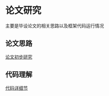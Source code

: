 # 论文研究

主要是毕设论文的相关思路以及框架代码运行情况

## 论文思路
[论文初步研究](/graduationDesign/paperIdea/paperBasic.html "论文的研究思路")

## 代码理解
[代码详细节](/graduationDesign/paperIdea/codeUnderstand.html "代码的各个部分")